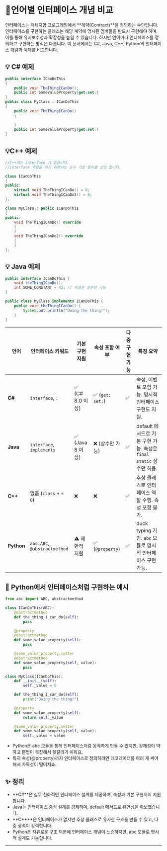 
# 📘언어별 인터페이스 개념 비교

인터페이스는 객체지향 프로그래밍에서 **계약(Contract)**을 정의하는 수단입니다.  인터페이스를 구현하는 클래스는 해당 계약에 명시된 멤버들을 반드시 구현해야 하며, 이를 통해 유지보수성과 확장성을 높일 수 있습니다.
하지만 언어마다 인터페이스를 정의하고 구현하는 방식은 다릅니다. 이 문서에서는 C#, Java, C++, Python의 인터페이스 개념과 예제를 비교합니다.

## 💡 C# 예제
```csharp
public interface ICanDoThis
{ 
    public void TheThingICanDo();
    public int SomeValueProperty{get;set;}
}
public class MyClass : ICanDoThis
{
    public void TheThingICanDo()
    {
    
    }
    public int SomeValueProperty{get;set;}
}
```

## 💡C++ 예제
```cpp
//C++에는 interface 가 없습니다.
//interface 역할을 하기 위해서는 순수 가상 함수를 선언 합니다.

class ICanDoThis
{
public:
    virtual void TheThingICanDo() = 0;
    virtual void TheThingICanDo2() = 0;
};

class MyClass : public ICanDoThis
{
public:
    void TheThingICanDo() override
    {
    }
    void TheThingICanDo2() override
    {
    }
};
```

## 💡 Java 예제
```java
public interface ICanDoThis {
    void theThingICanDo();
    int SOME_CONSTANT = 42; // 속성은 상수만 가능
}

public class MyClass implements ICanDoThis {
    public void theThingICanDo() {
        System.out.println("Doing the thing!");
    }
}
```


| 언어       | 인터페이스 키워드       | 기본 구현 지원       | 속성 포함 여부       | 다중 구현 가능       | 특징 요약 |
|------------|--------------------------|----------------------|----------------------|----------------------|-----------|
| **C#**     | `interface`, `:`         | ✅ (C# 8.0 이상)      | ✅ (`get; set;`)      | ✅                   | 속성, 이벤트 포함 가능. 명시적 인터페이스 구현도 지원. |
| **Java**   | `interface`, `implements`| ✅ (Java 8 이상)      | ❌ (상수만 가능)      | ✅                   | default 메서드로 기본 구현 가능. 속성은 `final static` 상수만 허용. |
| **C++**    | 없음 (`class` + `= 0`)   | ❌                   | ❌                   | ✅                   | 추상 클래스로 인터페이스 역할 수행. 속성 포함 불가. |
| **Python** | `abc.ABC`, `@abstractmethod` | ⚠️ 제한적 지원   | ✅ (`@property`)      | ✅                   | duck typing 기반. `abc` 모듈로 명시적 인터페이스 구현 가능. |


## 🧪 Python에서 인터페이스처럼 구현하는 예시
```python
from abc import ABC, abstractmethod

class ICanDoThis(ABC):
    @abstractmethod
    def the_thing_i_can_do(self):
        pass

    @property
    @abstractmethod
    def some_value_property(self):
        pass

    @some_value_property.setter
    @abstractmethod
    def some_value_property(self, value):
        pass

class MyClass(ICanDoThis):
    def __init__(self):
        self._value = 0

    def the_thing_i_can_do(self):
        print("Doing the thing!")

    @property
    def some_value_property(self):
        return self._value

    @some_value_property.setter
    def some_value_property(self, value):
        self._value = value
```

- Python은 abc 모듈을 통해 인터페이스처럼 동작하게 만들 수 있지만, 강제성이 약하고 문법이 복잡해서 헷갈리기 쉬워요.
- 특히 속성(@property)까지 인터페이스로 정의하려면 데코레이터를 여러 개 써야 해서 가독성이 떨어지죠.

## ✨ 정리

- **C#**은 실무 친화적인 인터페이스 설계를 제공하며, 속성과 기본 구현까지 지원합니다.
- Java는 인터페이스 중심 설계를 강제하며, default 메서드로 유연성을 확보했습니다.
- **C++**은 인터페이스가 없지만 추상 클래스로 유사한 구조를 만들 수 있고, 다중 상속이 강력합니다.
- Python은 자유로운 구조 덕분에 인터페이스 개념이 느슨하지만, abc 모듈로 명시적 설계도 가능합니다.

---


